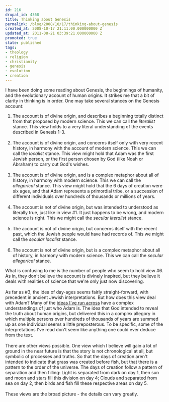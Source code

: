 ```yaml
---
id: 216
drupal_id: 4368
title: Thinking about Genesis
permalink: /blog/2008/10/17/thinking-about-genesis
created_at: 2008-10-17 21:11:00.000000000 Z
updated_at: 2011-08-21 03:39:21.000000000 Z
promoted: true
state: published
tags:
- theology
- religion
- christianity
- genesis
- evolution
- creation
---
```

I have been doing some reading about Genesis, the beginnings of humanity, and the evolutionary account of human origins. It strikes me that a bit of clarity in thinking is in order. One may take several stances on the Genesis account:<br /><ol><li>The account is of divine origin, and describes a beginning totally distinct from that proposed by modern science. This we can call the <span style="font-style: italic;">literalist</span> stance. This view holds to a very literal understanding of the events described in Genesis 1-3.<br /><br /></li><li>The account is of divine origin, and concerns itself only with very recent history, in harmony with the account of modern science. This we can call the <span style="font-style: italic;">localist</span> stance. This view might hold that Adam was the first Jewish person, or the first person chosen by God (like Noah or Abraham) to carry out God's wishes.<br /><br /></li><li>The account is of divine origin, and is a complex metaphor about all of history, in harmony with modern science. This we can call the <span style="font-style: italic;">allegorical</span> stance. This view might hold that the 6 days of creation were six ages, and that Adam represents a primordial tribe, or a succession of different individuals over hundreds of thousands or millions of years.<br /><br /></li><li>The account is not of divine origin, but was intended to understood as literally true, just like in view #1. It just happens to be wrong, and modern science is right. This we might call the <span style="font-style: italic;">secular literalist</span> stance.<br /><br /></li><li>The account is not of divine origin, but concerns itself with the recent past, which the Jewish people would have had records of. This we might call the <span style="font-style: italic;">secular localist</span> stance.<br /><br /></li><li>The account is not of divine origin, but is a complex metaphor about all of history, in harmony with modern science. This we can call the <span style="font-style: italic;">secular allegorical</span> stance. </li></ol>What is confusing to me is the number of people who seem to hold view #6. As in, they don't believe the account is divinely inspired, but they believe it deals with realities of science that we're only just now discovering.<br /><br />As far as #3, the idea of day-ages seems fairly straight-forward, with precedent in ancient Jewish interpretations. But how does this view deal with Adam? Many of the <a href="http://www.geocities.com/ulrich_utiger/gen4.html">ideas I've run across</a> have a complex understandings of just who Adam is. The idea that God intended to reveal the truth about human origins, but delivered this in a complex allegory in which multiple persons over hundreds of thousands of years are summed up as one individual seems a little preposterous. To be specific, some of the interpretations I've read don't seem like anything one could ever deduce from the text.<br /><br />There are other views possible. One view which I believe will gain a lot of ground in the near future is that the story is not chronological at all, but symbolic of processes and truths. So that the days of creation aren't intended to indicate that grass was created before fish, but that there is a pattern to the order of the universe. The days of creation follow a pattern of separation and then filling: Light is separated from dark on day 1, then sun and moon and stars fill this division on day 4; Clouds and separated from sea on day 2, then birds and fish fill these respective areas on day 5.<br /><br />These views are the broad picture - the details can vary greatly.

